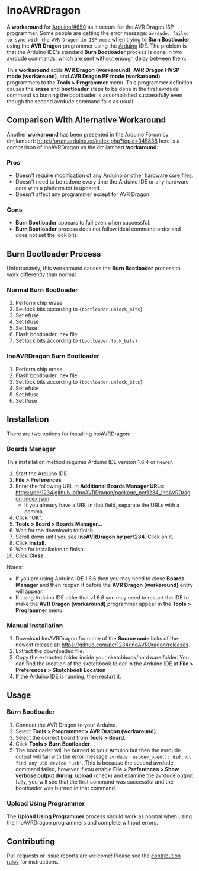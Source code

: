 InoAVRDragon
==========

A **workaround** for [Arduino/#650](https://github.com/arduino/Arduino/issues/650) as it occurs for the AVR Dragon ISP programmer. Some people are getting the error message: `avrdude: failed to sync with the AVR Dragon in ISP mode` when trying to **Burn Bootloader** using the **AVR Dragon** programmer using the [Arduino](http://arduino.cc) IDE. The problem is that the Arduino IDE's standard **Burn Bootloader** process is done in two avrdude commands, which are sent without enough delay between them.

This **workaround** adds **AVR Dragon (workaround)**, **AVR Dragon HVSP mode (workaround)**, and **AVR Dragon PP mode (workaround)** programmers to the **Tools > Programmer** menu. This programmer definition causes the **erase** and **bootloader** steps to be done in the first avrdude command so burning the bootloader is accomplished successfully even though the second avrdude command fails as usual.


## Comparison With Alternative **Workaround**
Another **workaround** has been presented in the Arduino Forum by dmjlambert: http://forum.arduino.cc/index.php?topic=345838 here is a comparison of InoAVRDragon vs the dmjlambert **workaround**:
### Pros
- Doesn't require modification of any Arduino or other hardware core files.
- Doesn't need to be redone every time the Arduino IDE or any hardware core with a platform.txt is updated.
- Doesn't affect any programmer except for AVR Dragon.

### Cons
- **Burn Bootloader** appears to fail even when successful.
- **Burn Bootloader** process does not follow ideal command order and does not set the lock bits.


## Burn Bootloader Process
Unfortunately, this workaround causes the **Burn Bootloader** process to work differently than normal.
### Normal Burn Bootloader
1. Perform chip erase
1. Set lock bits according to `{bootloader.unlock_bits}`
1. Set efuse
1. Set hfuse
1. Set lfuse
1. Flash bootloader .hex file
1. Set lock bits according to `{bootloader.lock_bits}`

### InoAVRDragon Burn Bootloader
1. Perform chip erase
1. Flash bootloader .hex file
1. Set lock bits according to `{bootloader.unlock_bits}`
1. Set efuse
1. Set hfuse
1. Set lfuse


## Installation
There are two options for installing InoAVRDragon:
### Boards Manager
This installation method requires Arduino IDE version 1.6.4 or newer.
1. Start the Arduino IDE.
1. **File > Preferences**
1. Enter the following URL in **Additional Boards Manager URLs**: https://per1234.github.io/InoAVRDragon/package_per1234_InoAVRDragon_index.json
    - If you already have a URL in that field, separate the URLs with a comma.
1. Click "OK".
1. **Tools > Board > Boards Manager...**
1. Wait for the downloads to finish.
1. Scroll down until you see **InoAVRDragon by per1234**. Click on it.
1. Click **Install**.
1. Wait for installation to finish.
1. Click **Close**.

Notes:
- If you are using Arduino IDE 1.6.6 then you may need to close **Boards Manager** and then reopen it before the **AVR Dragon (workaround)** entry will appear.
- If using Arduino IDE older that v1.6.6 you may need to restart the IDE to make the **AVR Dragon (workaround)** programmer appear in the **Tools > Programmer** menu.

### Manual Installation
1. Download InoAVRDragon from one of the **Source code** links of the newest release at: https://github.com/per1234/InoAVRDragon/releases.
1. Extract the downloaded file.
1. Copy the extracted folder inside your sketchbook/hardware folder. You can find the location of the sketchbook folder in the Arduino IDE at **File > Preferences > Sketchbook Location**
1. If the Arduino IDE is running, then restart it.


## Usage
### Burn Bootloader
1. Connect the AVR Dragon to your Arduino.
1. Select **Tools > Programmer > AVR Dragon (workaround)**.
1. Select the correct board from **Tools > Board**.
1. Click **Tools > Burn Bootloader**.
1. The bootloader will be burned to your Arduino but then the avrdude output will fail with the error message `avrdude: usbdev_open(): did not find any USB device "usb"`. This is because the second avrdude command failed, however if you enable **File > Preferences > Show verbose output during: upload** (check) and examine the avrdude output fully, you will see that the first command was successful and the bootloader was burned in that command.

### Upload Using Programmer
The **Upload Using Programmer** process should work as normal when using the InoAVRDragon programmers and complete without errors.


## Contributing
Pull requests or issue reports are welcome! Please see the [contribution rules](https://github.com/per1234/InoAVRDragon/blob/master/CONTRIBUTING.md) for instructions.
